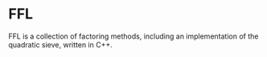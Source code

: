 # FFL
FFL is a collection of factoring methods, including an implementation of the quadratic sieve, written in C++.
